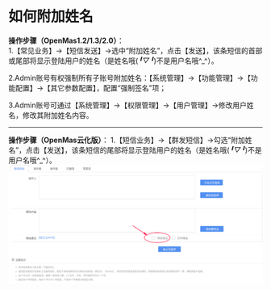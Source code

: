 # 如何附加姓名

**操作步骤（OpenMas1.2/1.3/2.0）**：  
1.【常见业务】→【短信发送】→选中“附加姓名”，点击【发送】，该条短信的首部或尾部将显示登陆用户的姓名（是姓名哦(*╹▽╹*)不是用户名哦^_^）。

2.Admin账号有权强制所有子账号附加姓名：【系统管理】→【功能管理】→【功能配置】→【其它参数配置】，配置“强制签名”项；
  
3.Admin账号可通过【系统管理】→【权限管理】→【用户管理】→修改用户姓名，修改其附加姓名内容。  

---
**操作步骤（OpenMas云化版）**： 
1.【短信业务】→【群发短信】→勾选“附加姓名”，点击【发送】，该条短信的尾部将显示登陆用户的姓名（是姓名哦(*╹▽╹*)不是用户名哦^_^）。 
<img src="../images/addName.png" alt="图片被外星人掠走了┌(。Д。)┐" title="如何取回密码">